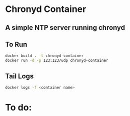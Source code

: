 # Chronyd Container
## A simple NTP server running chronyd

## To Run

```sh
docker build . -t chronyd-container
docker run -d -p 123:123/udp chronyd-container
```

## Tail Logs
```sh
docker logs -f <container name>
```

# To do:
